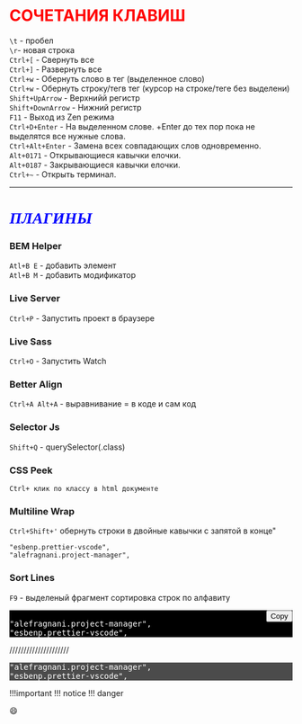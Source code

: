 # <font color="red" font-famaly ="Poppins">СОЧЕТАНИЯ КЛАВИШ</font>

`\t` - пробел<br>`\r`- новая строка<br>`Ctrl+[` - Свернуть все<br> `Ctrl+]` -
Развернуть&nbsp;все<br>`Ctrl+w` - Обернуть слово в&nbsp;тег (выделенное слово)<br> `Ctrl+w` -
Обернуть строку/тегв&nbsp;тег (курсор на&nbsp;строке/теге без выделени)<br> `Shift+UpArrow` -
Верхнийй&nbsp;регистр<br>`Shift+DownArrow` - Нижний&nbsp;регистр<br>`F11` - Выход
из&nbsp;Zen&nbsp;режима<br>`Ctrl+D+Enter` - На выделенном cлове. +Enter до тех пор пока не выделятся
все нужные слова.<br>`Ctrl+Alt+Enter` - Замена всех совпадающих слов одновременно.<br>`Alt+0171` -
Открывающиеся кавычки елочки.<br>`Alt+0187` - Закрывающиеся кавычки елочки.<br>`Ctrl+~` - Открыть
терминал.<br>

---

# <span style="color: blue; font-family: Open-Sans, serif;  font-style: italic;">ПЛАГИНЫ</span><br>

### **BEM Helper**<br>

`Atl+B E` - добавить элемент<br> `Atl+B M` - добавить модификатор<br>

### **Live Server**<br>

`Ctrl+P` - Запустить проект в браузере<br>

### **Live Sass**<br>

`Ctrl+O` - Запустить Watch<br>

### **Better Align**<br>

`Ctrl+A Alt+A` - выравнивание = в коде и сам код<br>

### **Selector Js**<br>

`Shift+Q` - querySelector(.class)<br>

### **CSS Peek**<br>

`Ctrl+ клик по классу в html документе`

### **Multiline Wrap**<br>

<code>Ctrl+Shift+'</code> обернуть строки в двойные кавычки с запятой в конце"

```
"esbenp.prettier-vscode",
"alefragnani.project-manager",
```

### **Sort Lines**<br>

<code>F9</code> - выделеный фрагмент сортировка строк по алфавиту

<pre id="code" style="color: white; background-color: black;">
<button onclick="copyCodeToClipboard()" style="position: relative;float: inline-end;">Copy</button>
"alefragnani.project-manager",
"esbenp.prettier-vscode",
</pre>
<script>
function copyCodeToClipboard() {
  var code = document.getElementById('code').innerText;
  navigator.clipboard.writeText(code)
    .then(() => alert('Code copied to clipboard!'))
    .catch(() => alert('Failed to copy code to clipboard!'));
}
</script>

/////////////////////

<pre style=" background-color: rgba(0, 0, 0, 0.7); color: #fff;">
"alefragnani.project-manager",
"esbenp.prettier-vscode",
</pre>

!!!important !!! notice !!! danger

:smile:
